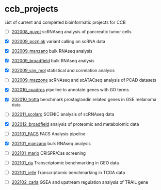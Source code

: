 # ccb_projects
List of current and completed bioinformatic projects for CCB

- [ ] [202008_guyot](https://github.com/ccb-vib/202008_guyot) scRNAseq analysis of pancreatic tumor cells
- [X] [202009_pozniak](https://github.com/ccb-vib/202009_pozniak) variant calling on scRNA data
- [X] [202009_manzano](https://github.com/ccb-vib/202009_manzano) bulk RNAseq analysis
- [X] [202009_broadfield](https://github.com/ccb-vib/202009_broadfield) bulk RNAseq analysis
- [X] [202009_van_mol](https://github.com/ccb-vib/202009_van_mol) statistical and correlation analysis
- [ ] [202009_mazzone](https://github.com/ccb-vib/202009_mazzone) scRNAseq and scATACseq analysis of PCAD datasets
- [X] [202010_cuadros](https://github.com/ccb-vib/202010_cuadros) pipeline to annotate genes with GO terms
- [X] [202010_trotta](https://github.com/ccb-vib/202010_trotta) benchmark prostaglandin related genes in GSE melanoma data
- [ ] [202011_scolaro](https://github.com/ccb-vib/202011_scolaro) SCENIC analysis of scRNAseq data
- [X] [202012_broadfield](https://github.com/ccb-vib/202012_broadfield) analysis of proteomic and metabolomic data
- [ ] [202101_FACS](https://github.com/ccb-vib/202101_FACS) FACS Analysis pipeline
- [X] [202101_manzano](https://github.com/ccb-vib/202101_manzano) bulk RNAseq analysis
- [ ] [202101_mario](https://github.com/ccb-vib/202101_mario) CRISPR/Cas screening
- [ ] [202101_ria](https://github.com/ccb-vib/202101_ria) Transcriptomic benchmarking in GEO data
- [ ] [202101_jelle](https://github.com/ccb-vib/202101_jelle) Transcriptomic benchmarking in TCGA data
- [ ] [202102_carla](https://github.com/ccb-vib/202102_carla) GSEA and upstream regulation analysis of TRAIL gene



